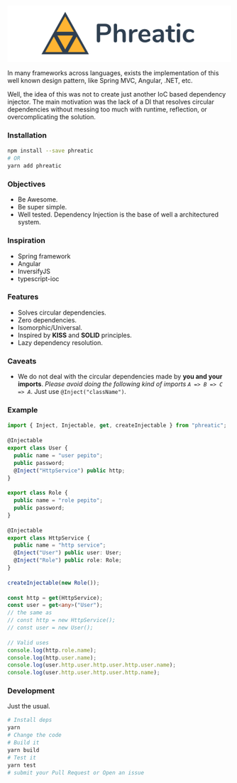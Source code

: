![Phreatic Dependency Injector](logo.png?raw=true "Phreatic Dependency Injector")

In many frameworks across languages, exists the implementation of this well known design pattern, like Spring MVC, Angular, .NET, etc.

Well, the idea of this was not to create just another IoC based dependency injector. The main motivation was the lack of a DI that resolves circular dependencies without messing too much with runtime, reflection, or overcomplicating the solution.

### Installation

```Bash
npm install --save phreatic
# OR
yarn add phreatic
```

### Objectives

- Be Awesome.
- Be super simple.
- Well tested. Dependency Injection is the base of well a architectured system.

### Inspiration

- Spring framework
- Angular
- InversifyJS
- typescript-ioc

### Features

- Solves circular dependencies.
- Zero dependencies.
- Isomorphic/Universal.
- Inspired by **KISS** and **SOLID** principles.
- Lazy dependency resolution.

### Caveats

- We do not deal with the circular dependencies made by **you and your imports**. _Please avoid doing the following kind of imports `A => B => C => A`_. Just use `@Inject("className")`.

### Example

```Typescript
import { Inject, Injectable, get, createInjectable } from "phreatic";

@Injectable
export class User {
  public name = "user pepito";
  public password;
  @Inject("HttpService") public http;
}

export class Role {
  public name = "role pepito";
  public password;
}

@Injectable
export class HttpService {
  public name = "http service";
  @Inject("User") public user: User;
  @Inject("Role") public role: Role;
}

createInjectable(new Role());

const http = get(HttpService);
const user = get<any>("User");
// the same as
// const http = new HttpService();
// const user = new User();

// Valid uses
console.log(http.role.name);
console.log(http.user.name);
console.log(user.http.user.http.user.http.user.name);
console.log(user.http.user.http.user.http.name);
```

### Development

Just the usual.

```Bash
# Install deps
yarn
# Change the code
# Build it
yarn build
# Test it
yarn test
# submit your Pull Request or Open an issue
```
